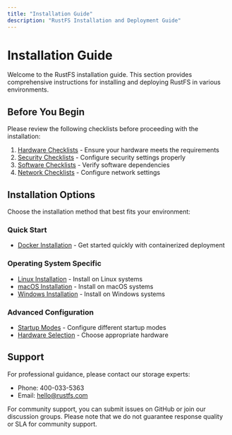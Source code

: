 ```yaml
---
title: "Installation Guide"
description: "RustFS Installation and Deployment Guide"
---
```


# Installation Guide

Welcome to the RustFS installation guide. This section provides comprehensive instructions for installing and deploying RustFS in various environments.

## Before You Begin

Please review the following checklists before proceeding with the installation:

1. [Hardware Checklists](./hard-checklists) - Ensure your hardware meets the requirements
2. [Security Checklists](./security-checklists) - Configure security settings properly
3. [Software Checklists](./software-checklists) - Verify software dependencies
4. [Network Checklists](./network-checklists) - Configure network settings

## Installation Options

Choose the installation method that best fits your environment:

### Quick Start

- [Docker Installation](./docker) - Get started quickly with containerized deployment

### Operating System Specific

- [Linux Installation](./linux) - Install on Linux systems
- [macOS Installation](./macos/) - Install on macOS systems
- [Windows Installation](./windows/) - Install on Windows systems

### Advanced Configuration

- [Startup Modes](./mode/) - Configure different startup modes
- [Hardware Selection](./hardware-selection) - Choose appropriate hardware

## Support

For professional guidance, please contact our storage experts:

- Phone: 400-033-5363
- Email: <hello@rustfs.com>

For community support, you can submit issues on GitHub or join our discussion groups. Please note that we do not guarantee response quality or SLA for community support.

